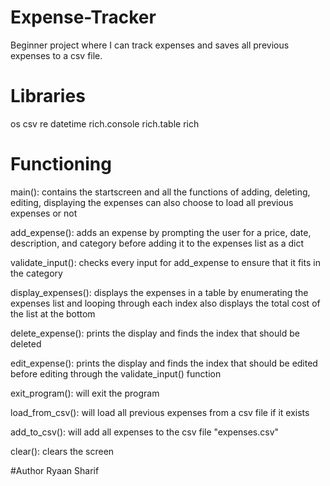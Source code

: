 # Expense-Tracker
Beginner project where I can track expenses and saves all previous expenses to a csv file.

# Libraries
os
csv
re
datetime
rich.console
rich.table
rich

# Functioning
main(): 
contains the startscreen and all the functions of adding, deleting, editing, displaying the expenses
can also choose to load all previous expenses or not

add_expense(): 
adds an expense by prompting the user for a price, date, description, and category before adding it to the expenses list as a dict

validate_input():
checks every input for add_expense to ensure that it fits in the category

display_expenses():
displays the expenses in a table by enumerating the expenses list and looping through each index 
also displays the total cost of the list at the bottom

delete_expense():
prints the display and finds the index that should be deleted

edit_expense():
prints the display and finds the index that should be edited before editing through the validate_input() function

exit_program():
will exit the program

load_from_csv():
will load all previous expenses from a csv file if it exists

add_to_csv():
will add all expenses to the csv file "expenses.csv"

clear():
clears the screen

#Author
Ryaan Sharif
